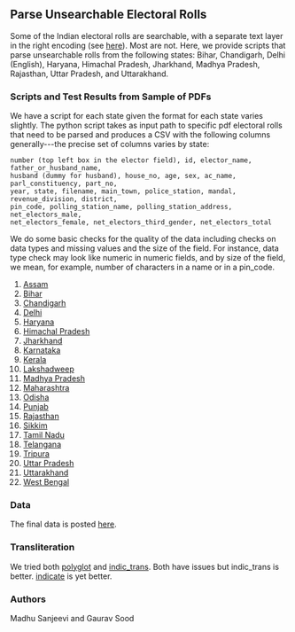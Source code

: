 ## Parse Unsearchable Electoral Rolls

Some of the Indian electoral rolls are searchable, with a separate text layer in the right encoding (see [here](https://github.com/in-rolls/parse_elex_rolls)). Most are not. Here, we provide scripts that parse unsearchable rolls from the following states: Bihar, Chandigarh, Delhi (English), Haryana, Himachal Pradesh, Jharkhand, Madhya Pradesh, Rajasthan, Uttar Pradesh, and Uttarakhand.

### Scripts and Test Results from Sample of PDFs

We have a script for each state given the format for each state varies slightly. The python script takes as input path to specific pdf electoral rolls that need to be parsed and produces a CSV with the following columns generally---the precise set of columns varies by state:

```
number (top left box in the elector field), id, elector_name, father_or_husband_name,
husband (dummy for husband), house_no, age, sex, ac_name, parl_constituency, part_no,
year, state, filename, main_town, police_station, mandal, revenue_division, district,
pin_code, polling_station_name, polling_station_address, net_electors_male,
net_electors_female, net_electors_third_gender, net_electors_total
```

We do some basic checks for the quality of the data including checks on data types and missing values and the size of the field. For instance, data type check may look like numeric in numeric fields, and by size of the field, we mean, for example, number of characters in a name or in a pin_code.

1. [Assam](scripts/assam/)
2. [Bihar](scripts/bihar/)
3. [Chandigarh](scripts/chandigarh/)
4. [Delhi](scripts/delhi/)
5. [Haryana](scripts/haryana/)
6. [Himachal Pradesh](scripts/himachal/)
7. [Jharkhand](scripts/jharkhand/)
8. [Karnataka](scripts/karnataka/)
9. [Kerala](scripts/kerala/)
10. [Lakshadweep](scripts/lakshadweep/)
11. [Madhya Pradesh](scripts/madhya_pradesh/)
12. [Maharashtra](scripts/maharashtra/)
13. [Odisha](scripts/odisha/)
13. [Punjab](scripts/punjab/)
14. [Rajasthan](scripts/rajasthan/)
15. [Sikkim](scripts/sikkim/)
16. [Tamil Nadu](scripts/tamil_nadu/)
17. [Telangana](scripts/telangana/)
18. [Tripura](scripts/tripura/)
19. [Uttar Pradesh](scripts/uttar_pradesh/)
20. [Uttarakhand](scripts/uttarakhand/)
21. [West Bengal](scripts/west_bengal/)

### Data

The final data is posted [here](https://dataverse.harvard.edu/dataset.xhtml?persistentId=doi:10.7910/DVN/MUEGDT).

### Transliteration

We tried both [polyglot](https://pypi.org/project/polyglot/) and [indic_trans](https://github.com/libindic/indic-trans). Both have issues but indic_trans is better. [indicate](https://github.com/in-rolls/indicate) is yet better.

### Authors

Madhu Sanjeevi and Gaurav Sood
